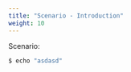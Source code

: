 ```yaml
---
title: "Scenario - Introduction"
weight: 10
---
```


Scenario:

```bash timeout=10
$ echo "asdasd"
```
